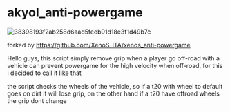 # akyol_anti-powergame

![38398193f2ab258d6aad5feeb91d18e3f1d49b7c](https://forum.cfx.re/uploads/default/original/4X/2/0/3/203e86f7d3516e9b12f70001df7fc7d35098ca06.png)

forked by https://github.com/XenoS-ITA/xenos_anti-powergame

Hello guys, this script simply remove grip when a player go off-road with a vehicle can prevent powergame for the high velocity when off-road, for this i decided to call it like that

the script checks the wheels of the vehicle, so if a t20 with wheel to default goes on dirt it will lose grip, on the other hand if a t20 have offroad wheels the grip dont change
